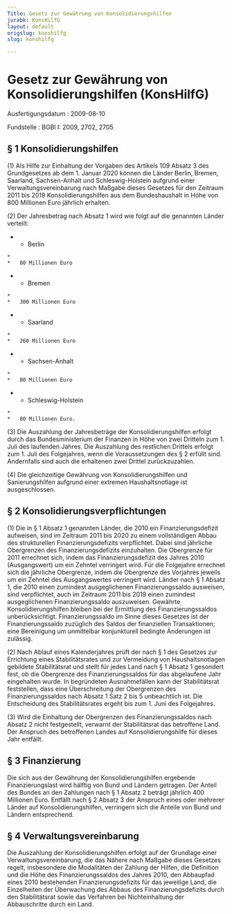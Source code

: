 ```yaml
---
Title: Gesetz zur Gewährung von Konsolidierungshilfen
jurabk: KonsHilfG
layout: default
origslug: konshilfg
slug: konshilfg

---
```


# Gesetz zur Gewährung von Konsolidierungshilfen (KonsHilfG)

Ausfertigungsdatum
:   2009-08-10

Fundstelle
:   BGBl I: 2009, 2702, 2705


## § 1 Konsolidierungshilfen

(1) Als Hilfe zur Einhaltung der Vorgaben des Artikels 109 Absatz 3 des Grundgesetzes ab dem 1. Januar 2020 können die Länder Berlin, Bremen, Saarland, Sachsen-Anhalt und Schleswig-Holstein aufgrund einer Verwaltungsvereinbarung nach Maßgabe dieses Gesetzes für den Zeitraum 2011 bis 2019 Konsolidierungshilfen aus dem Bundeshaushalt in Höhe von 800 Millionen Euro jährlich erhalten.

(2) Der Jahresbetrag nach Absatz 1 wird wie folgt auf die genannten Länder verteilt:

*    *   Berlin

    *
    *   80 Millionen Euro


*    *   Bremen

    *
    *   300 Millionen Euro


*    *   Saarland

    *
    *   260 Millionen Euro


*    *   Sachsen-Anhalt

    *
    *   80 Millionen Euro


*    *   Schleswig-Holstein

    *
    *   80 Millionen Euro.




(3) Die Auszahlung der Jahresbeträge der Konsolidierungshilfen erfolgt durch das Bundesministerium der Finanzen in Höhe von zwei Dritteln zum 1. Juli des laufenden Jahres. Die Auszahlung des restlichen Drittels erfolgt zum 1. Juli des Folgejahres, wenn die Voraussetzungen des § 2 erfüllt sind. Andernfalls sind auch die erhaltenen zwei Drittel zurückzuzahlen.

(4) Die gleichzeitige Gewährung von Konsolidierungshilfen und Sanierungshilfen aufgrund einer extremen Haushaltsnotlage ist ausgeschlossen.


## § 2 Konsolidierungsverpflichtungen

(1) Die in § 1 Absatz 1 genannten Länder, die 2010 ein Finanzierungsdefizit aufweisen, sind im Zeitraum 2011 bis 2020 zu einem vollständigen Abbau des strukturellen Finanzierungsdefizits verpflichtet. Dabei sind jährliche Obergrenzen des Finanzierungsdefizits einzuhalten. Die Obergrenze für 2011 errechnet sich, indem das Finanzierungsdefizit des Jahres 2010 (Ausgangswert) um ein Zehntel verringert wird. Für die Folgejahre errechnet sich die jährliche Obergrenze, indem die Obergrenze des Vorjahres jeweils um ein Zehntel des Ausgangswertes verringert wird. Länder nach § 1 Absatz 1, die 2010 einen zumindest ausgeglichenen Finanzierungssaldo ausweisen, sind verpflichtet, auch im Zeitraum 2011 bis 2019 einen zumindest ausgeglichenen Finanzierungssaldo auszuweisen. Gewährte Konsolidierungshilfen bleiben bei der Ermittlung des Finanzierungssaldos unberücksichtigt. Finanzierungssaldo im Sinne dieses Gesetzes ist der Finanzierungssaldo zuzüglich des Saldos der finanziellen Transaktionen; eine Bereinigung um unmittelbar konjunkturell bedingte Änderungen ist zulässig.

(2) Nach Ablauf eines Kalenderjahres prüft der nach § 1 des Gesetzes zur Errichtung eines Stabilitätsrates und zur Vermeidung von Haushaltsnotlagen gebildete Stabilitätsrat und stellt für jedes Land nach § 1 Absatz 1 gesondert fest, ob die Obergrenze des Finanzierungssaldos für das abgelaufene Jahr eingehalten wurde. In begründeten Ausnahmefällen kann der Stabilitätsrat feststellen, dass eine Überschreitung der Obergrenzen des Finanzierungssaldos nach Absatz 1 Satz 2 bis 5 unbeachtlich ist. Die Entscheidung des Stabilitätsrates ergeht bis zum 1. Juni des Folgejahres.

(3) Wird die Einhaltung der Obergrenzen des Finanzierungssaldos nach Absatz 2 nicht festgestellt, verwarnt der Stabilitätsrat das betroffene Land. Der Anspruch des betroffenen Landes auf Konsolidierungshilfe für dieses Jahr entfällt.


## § 3 Finanzierung

Die sich aus der Gewährung der Konsolidierungshilfen ergebende Finanzierungslast wird hälftig von Bund und Ländern getragen. Der Anteil des Bundes an den Zahlungen nach § 1 Absatz 2 beträgt jährlich 400 Millionen Euro. Entfällt nach § 2 Absatz 3 der Anspruch eines oder mehrerer Länder auf Konsolidierungshilfen, verringern sich die Anteile von Bund und Ländern entsprechend.


## § 4 Verwaltungsvereinbarung

Die Auszahlung der Konsolidierungshilfen erfolgt auf der Grundlage einer Verwaltungsvereinbarung, die das Nähere nach Maßgabe dieses Gesetzes regelt, insbesondere die Modalitäten der Zahlung der Hilfen, die Definition und die Höhe des Finanzierungssaldos des Jahres 2010, den Abbaupfad eines 2010 bestehenden Finanzierungsdefizits für das jeweilige Land, die Einzelheiten der Überwachung des Abbaus des Finanzierungsdefizits durch den Stabilitätsrat sowie das Verfahren bei Nichteinhaltung der Abbauschritte durch ein Land.

